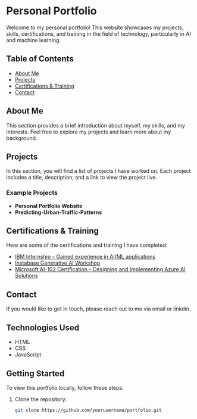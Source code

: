 # Personal Portfolio

Welcome to my personal portfolio! This website showcases my projects, skills, certifications, and training in the field of technology, particularly in AI and machine learning.

## Table of Contents

- [About Me](#about-me)
- [Projects](#projects)
- [Certifications & Training](#certifications--training)
- [Contact](#contact)

## About Me

This section provides a brief introduction about myself, my skills, and my interests. Feel free to explore my projects and learn more about my background.

## Projects

In this section, you will find a list of projects I have worked on. Each project includes a title, description, and a link to view the project live.

### Example Projects

- **Personal Portfolio Website**
- **Predicting-Urban-Traffic-Patterns**

## Certifications & Training

Here are some of the certifications and training I have completed:

- [IBM Internship – Gained experience in AI/ML applications](https://drive.google.com/file/d/104qMZRWXhAFxaA3XHbHK6I8c6qDTzJsz/view?usp=drive_link)
- [Instabase Generative AI Workshop](https://drive.google.com/file/d/18u3AgUoLmMIoGXeDVb79vCLiLHE2QREB/view?usp=drive_link)
- [Microsoft AI-102 Certification – Designing and Implementing Azure AI Solutions](https://drive.google.com/file/d/1otn26-jvRf0XW31Wy6ri9gI0ZXyCIIBR/view?usp=drive_link)

## Contact

If you would like to get in touch, please reach out to me via email or linkdin.

## Technologies Used

- HTML
- CSS
- JavaScript

## Getting Started

To view this portfolio locally, follow these steps:

1. Clone the repository:
   ```bash
   git clone https://github.com/yourusername/portfolio.git
